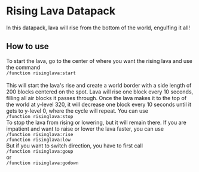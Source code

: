 # Rising Lava Datapack
In this datapack, lava will rise from the bottom of the world, engulfing it all!

## How to use
To start the lava, go to the center of where you want the rising lava and use the command
<br/>
`/function risinglava:start`
<br/>
<br/>
This will start the lava's rise and create a world border with a side length of 200 blocks centered on the spot. Lava will rise one block every 10 seconds, filling all air blocks it passes through. Once the lava makes it to the top of the world at y-level 320, it will decrease one block every 10 seconds until it gets to y-level 0, where the cycle will repeat. You can use
<br/>
`/function risinglava:stop`
<br/>
To stop the lava from rising or lowering, but it will remain there. If you are impatient and want to raise or lower the lava faster, you can use
<br/>
`/function risinglava:rise`
<br/>
`/function risinglava:low`
<br/>
But if you want to switch direction, you have to first call
<br/>
`/function risinglava:goup`
<br/>
or
<br/>
`/function risinglava:godown`
<br/>
